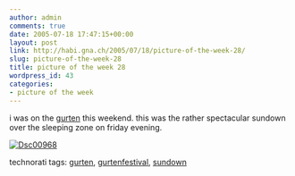 ```yaml
---
author: admin
comments: true
date: 2005-07-18 17:47:15+00:00
layout: post
link: http://habi.gna.ch/2005/07/18/picture-of-the-week-28/
slug: picture-of-the-week-28
title: picture of the week 28
wordpress_id: 43
categories:
- picture of the week
---
```



i was on the [gurten](http://www.gurtenfestival.ch/) this weekend. this was the rather spectacular sundown over the sleeping zone on friday evening.



[![Dsc00968](http://habi.gna.ch/blog/images/DSC00968-tm.jpg)](http://habi.gna.ch/blog/images/DSC00968.jpg)





technorati tags: [gurten](http://www.technorati.com/tag/gurten), [gurtenfestival](http://www.technorati.com/tag/gurtenfestival), [sundown](http://www.technorati.com/tag/sundown)

